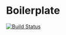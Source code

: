 # Boilerplate
[![Build Status](https://travis-ci.com/guckin/genereic-project-boilerplate.svg?branch=master)](https://travis-ci.com/guckin/genereic-project-boilerplate)